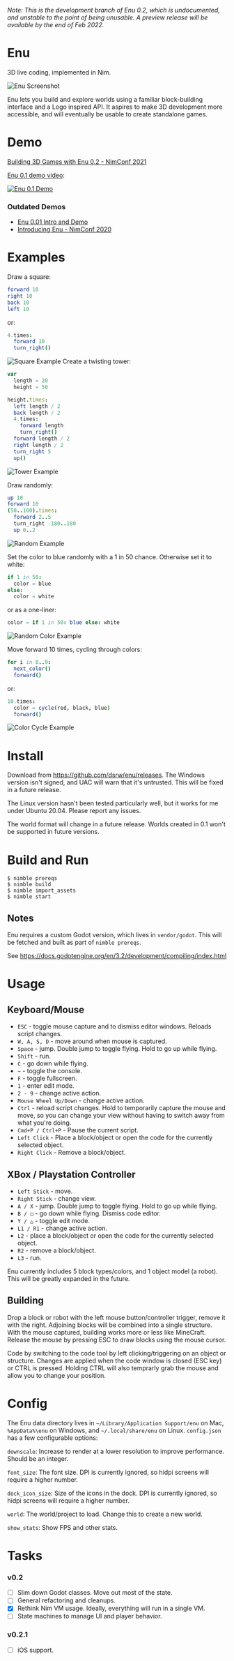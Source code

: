 *Note: This is the development branch of Enu 0.2, which is undocumented, and unstable to the point of being unusable. A preview release will be available by the end of Feb 2022.*

# Enu

3D live coding, implemented in Nim.

![Enu Screenshot](media/screenshot_2.png)

Enu lets you build and explore worlds using a familiar block-building interface and a Logo inspired API.
It aspires to make 3D development more accessible, and will eventually be usable to create standalone games.

# Demo

[Building 3D Games with Enu 0.2 - NimConf 2021](https://youtu.be/ECJsq7BeZ8w)

[Enu 0.1 demo video](https://youtu.be/upg77dMBGDE):

[![Enu 0.1 Demo](media/screenshot_1.png)](https://youtu.be/upg77dMBGDE)

### Outdated Demos

- [Enu 0.01 Intro and Demo](https://youtu.be/AW0PT9j976s)
- [Introducing Enu - NimConf 2020](https://youtu.be/3l6tsKM1cY8)

# Examples

Draw a square:
```nim
forward 10
right 10
back 10
left 10
```
or:
```nim
4.times:
  forward 10
  turn_right()
```
![Square Example](media/square_example.png)
Create a twisting tower:
```nim
var
  length = 20
  height = 50

height.times:
  left length / 2
  back length / 2
  4.times:
    forward length
    turn_right()
  forward length / 2
  right length / 2
  turn_right 5
  up()
```
![Tower Example](media/tower_example.png)

Draw randomly:
```nim
up 10
forward 10
(50..100).times:
  forward 2..5
  turn_right -180..180
  up 0..2
```
![Random Example](media/random_example.png)

Set the color to blue randomly with a 1 in 50 chance. Otherwise set it to white:
```nim
if 1 in 50:
  color = blue
else:
  color = white
```
or as a one-liner:
```nim
color = if 1 in 50: blue else: white
```
![Random Color Example](media/random_color_example.png)

Move forward 10 times, cycling through colors:
```nim
for i in 0..9:
  next_color()
  forward()
```
or:
```nim
10.times:
  color = cycle(red, black, blue)
  forward()
```
![Color Cycle Example](media/cycle_example.png)

# Install

Download from https://github.com/dsrw/enu/releases. The Windows version isn't signed, and
UAC will warn that it's untrusted. This will be fixed in a future release.

The Linux version hasn't been tested particularly well, but it works for me under Ubuntu 20.04. Please report any issues.

The world format will change in a future release. Worlds created in 0.1 won't be supported in future versions.

# Build and Run

```console
$ nimble prereqs
$ nimble build
$ nimble import_assets
$ nimble start
```

## Notes

Enu requires a custom Godot version, which lives in `vendor/godot`. This will be fetched
and built as part of `nimble prereqs`.

See https://docs.godotengine.org/en/3.2/development/compiling/index.html

# Usage

## Keyboard/Mouse

- `ESC` - toggle mouse capture and to dismiss editor windows. Reloads script changes.
- `W, A, S, D` - move around when mouse is captured.
- `Space` - jump. Double jump to toggle flying. Hold to go up while flying.
- `Shift` - run.
- `C` - go down while flying.
- `~` - toggle the console.
- `F` - toggle fullscreen.
- `1` - enter edit mode.
- `2 - 9` - change active action.
- `Mouse Wheel Up/Down` - change active action.
- `Ctrl` - reload script changes. Hold to temporarily capture the mouse and move, so you can
  change your view without having to switch away from what you're doing.
- `Cmd+P / Ctrl+P` - Pause the current script.
- `Left Click` - Place a block/object or open the code for the currently selected object.
- `Right Click` - Remove a block/object.

## XBox / Playstation Controller

- `Left Stick` - move.
- `Right Stick` - change view.
- `A / X` - jump. Double jump to toggle flying. Hold to go up while flying.
- `B / ◯` - go down while flying. Dismiss code editor.
- `Y / △` - toggle edit mode.
- `L1 / R1` - change active action.
- `L2` - place a block/object or open the code for the currently selected object.
- `R2` - remove a block/object.
- `L3` - run.

Enu currently includes 5 block types/colors, and 1 object model (a robot). This will be greatly
expanded in the future.

## Building

Drop a block or robot with the left mouse button/controller trigger, remove it with the right. Adjoining blocks will be combined into a single structure. With the mouse captured, building works more or less like MineCraft. Release the mouse by pressing ESC to draw blocks using the mouse cursor.

Code by switching to the code tool by left clicking/triggering on an object or structure. Changes are applied when the code window is closed (ESC key) or CTRL is pressed. Holding CTRL will also temprarly grab the mouse and allow you to change your position.

# Config

The Enu data directory lives in `~/Library/Application Support/enu` on Mac, `%AppData%\enu` on Windows, and `~/.local/share/enu` on Linux. `config.json` has a few configurable options:

`downscale`: Increase to render at a lower resolution to improve performance. Should be an integer.

`font_size`: The font size. DPI is currently ignored, so hidpi screens will require a higher number.

`dock_icon_size`: Size of the icons in the dock. DPI is currently ignored, so hidpi screens will require a higher number.

`world`: The world/project to load. Change this to create a new world.

`show_stats`: Show FPS and other stats.

# Tasks

### v0.2

- [ ] Slim down Godot classes. Move out most of the state.
- [ ] General refactoring and cleanups.
- [X] Rethink Nim VM usage. Ideally, everything will run in a single VM.
- [ ] State machines to manage UI and player behavior.

### v0.2.1

- [ ] iOS support.
